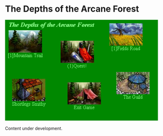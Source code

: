 # The Depths of the Arcane Forest

![](https://github.com/DCWiki/DCWiki.github.io/blob/main/media/locations/The_Depths_of_the_Arcane_Forest.png?raw=true)

Content under development.
